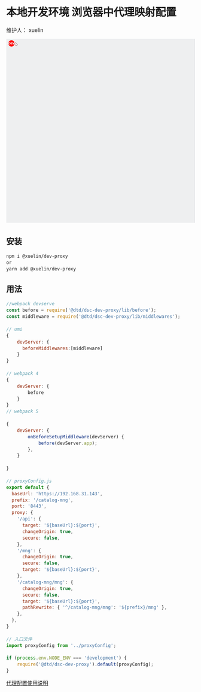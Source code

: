 # 本地开发环境 浏览器中代理映射配置

维护人： xuelin

<!-- > 本地开发环境 浏览器中代理映射配置 -->

![avatar](./docs/demo.gif)

## 安装

```sh
npm i @xuelin/dev-proxy
or
yarn add @xuelin/dev-proxy
```

## 用法

```js
//webpack devserve
const before = require('@dtd/dsc-dev-proxy/lib/before');
const middleware = require('@dtd/dsc-dev-proxy/lib/middlewares');

// umi
{
    devServer: {
      beforeMiddlewares:[middleware]
    }
}

// webpack 4
{
    devServer: {
        before
    }
}
// webpack 5

{
    devServer: {
        onBeforeSetupMiddleware(devServer) {
            before(devServer.app);
        },
    }

}

// proxyConfig.js
export default {
  baseUrl: 'https://192.168.31.143',
  prefix: '/catalog-mng',
  port: '8443',
  proxy: {
    '/api': {
      target: '${baseUrl}:${port}',
      changeOrigin: true,
      secure: false,
    },
    '/mng': {
      changeOrigin: true,
      secure: false,
      target: '${baseUrl}:${port}',
    },
    '/catalog-mng/mng': {
      changeOrigin: true,
      secure: false,
      target: '${baseUrl}:${port}',
      pathRewrite: { '^/catalog-mng/mng': '${prefix}/mng' },
    },
  },
}

// 入口文件
import proxyConfig from '../proxyConfig';

if (process.env.NODE_ENV === 'development') {
    require('@dtd/dsc-dev-proxy').default(proxyConfig);
}
```

[代理配置使用说明](https://webpack.docschina.org/configuration/dev-server/#devserverproxy)
